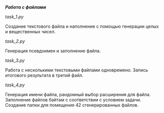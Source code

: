 ***Работа с файлами***

*task_1.py*

Создание  текстового файла и наполнение с помощью генерации целых и вещественных чисел.

*task_2.py*

Генерация псевдоимен и заполнение файла.

*task_3.py*

Работа с несколькими текстовыми файлами одновремено. Запись итогового результата в третий файл.

*task_4.py*

Генерация имени файла, рандомный выбор расширения для файла.
Заполнение файлов байтам с соответствии с условием задачи.
Создание папки для помещения 42 сгенерированных файлов.
